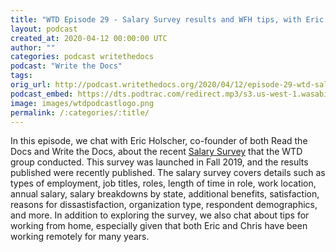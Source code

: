 ```yaml
---
title: "WTD Episode 29 - Salary Survey results and WFH tips, with Eric Holscher"
layout: podcast
created_at: 2020-04-12 00:00:00 UTC
author: ""
categories: podcast writethedocs
podcast: "Write the Docs"
tags: 
orig_url: http://podcast.writethedocs.org/2020/04/12/episode-29-wtd-salary-survey-and-wfh/
podcast_embed: https://dts.podtrac.com/redirect.mp3/s3.us-west-1.wasabisys.com/writethedocs-podcast/episode29_wtd_salary_survey_wfh.mp3
image: images/wtdpodcastlogo.png
permalink: /:categories/:title/
---
```

In this episode, we chat with Eric Holscher, co-founder of both Read the Docs and Write the Docs, about the recent [Salary Survey](https://www.writethedocs.org/surveys/salary-survey/2019/) that the WTD group conducted. This survey was launched in Fall 2019, and the results published were recently published. The salary survey covers details such as types of employment, job titles, roles, length of time in role, work location, annual salary, salary breakdowns by state, additional benefits, satisfaction, reasons for dissastisfaction, organization type, respondent demographics, and more. In addition to exploring the survey, we also chat about tips for working from home, especially given that both Eric and Chris have been working remotely for many years.